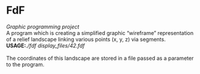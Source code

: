 # FdF

<i>Graphic programming project</i><br/>
A program which is creating a simplified graphic “wireframe” representation of a relief landscape linking various points
(x, y, z) via segments.
<br/>
<b>USAGE:</b><i>./fdf display_files/42.fdf</i>
<br/>
<br/>
The coordinates of this landscape are stored in a file passed as a parameter to the program.
